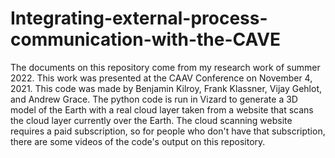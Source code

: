 # Integrating-external-process-communication-with-the-CAVE
The documents on this repository come from my research work of summer 2022. This work was presented at the CAAV Conference on November 4, 2021. This code was made by Benjamin Kilroy, Frank Klassner, Vijay Gehlot, and Andrew Grace. The python code is run in Vizard to generate a 3D model of the Earth with a real cloud layer taken from a website that scans the cloud layer currently over the Earth. The cloud scanning website requires a paid subscription, so for people who don't have that subscription, there are some videos of the code's output on this repository.
